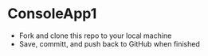 # ConsoleApp1

- Fork and clone this repo to your local machine
- Save, committ, and push back to GitHub when finished
